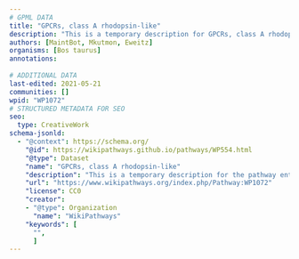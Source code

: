 ```yaml
---
# GPML DATA
title: "GPCRs, class A rhodopsin-like"
description: "This is a temporary description for GPCRs, class A rhodopsin-like"
authors: [MaintBot, Mkutmon, Eweitz]
organisms: [Bos taurus]
annotations:
  
# ADDITIONAL DATA
last-edited: 2021-05-21
communities: []
wpid: "WP1072"
# STRUCTURED METADATA FOR SEO
seo:
  type: CreativeWork
schema-jsonld:
  - "@context": https://schema.org/
    "@id": https://wikipathways.github.io/pathways/WP554.html
    "@type": Dataset
    "name": "GPCRs, class A rhodopsin-like"
    "description": "This is a temporary description for the pathway entitled: GPCRs, class A rhodopsin-like"
    "url": "https://www.wikipathways.org/index.php/Pathway:WP1072"
    "license": CC0
    "creator":
    - "@type": Organization
      "name": "WikiPathways"
    "keywords": [
      "",
      ]
---
```

